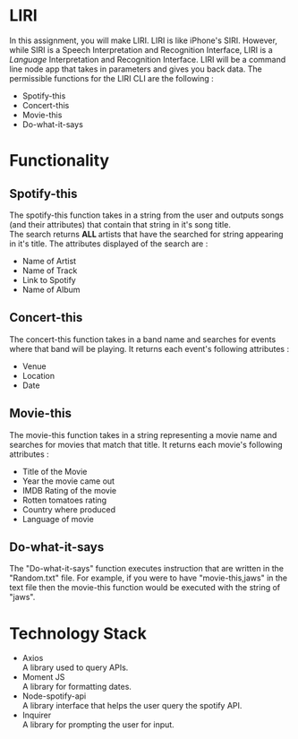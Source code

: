 # LIRI
  In this assignment, you will make LIRI. LIRI is like iPhone's SIRI. 
However, while SIRI is a Speech Interpretation and Recognition Interface, LIRI is a _Language_ Interpretation and 
Recognition Interface. LIRI will be a command line node app that takes in parameters and gives you back data.
The permissible functions for the LIRI CLI are the following :

<ul>
  <li> Spotify-this </li>
  <li> Concert-this </li>
  <li> Movie-this </li>
  <li> Do-what-it-says </li>
</ul>

# Functionality

## Spotify-this
  The spotify-this function takes in a string from the user and outputs songs (and their attributes) that contain that string in it's song title. <br>
  The search returns <strong> ALL </strong> artists that have the searched for string appearing in it's title. The attributes displayed of the search are :
 
 <ul>
  <li> Name of Artist </li>
  <li> Name of Track </li>
  <li> Link to Spotify </li>
  <li> Name of Album </li>
 </ul>
 
## Concert-this
  The concert-this function takes in a band name and searches for events where that band will be playing. It returns each event's following attributes : 
 <ul>
  <li> Venue </li>
  <li> Location </li>
  <li> Date </li>
 </ul>
 
## Movie-this
  The movie-this function takes in a string representing a movie name and searches for movies that match that title.  It returns each movie's following attributes :

  <ul>
  <li> Title of the Movie </li>
  <li> Year the movie came out </li>
  <li> IMDB Rating of the movie </li>
  <li> Rotten tomatoes rating </li>
  <li> Country where produced </li>
  <li> Language of movie </li>
 </ul>
 
## Do-what-it-says
 The "Do-what-it-says" function executes instruction that are written in the "Random.txt" file. 
 For example, if you were to have "movie-this,jaws" in the text file then the movie-this function would be executed with the string of "jaws".

# Technology Stack

<ul>
  <li> Axios </li>
    A library used to query APIs.
  <li> Moment JS </li>
    A library for formatting dates.
  <li> Node-spotify-api  </li>
    A library interface that helps the user query the spotify API.
  <li> Inquirer </li>
    A library for prompting the user for input.
</ul>
